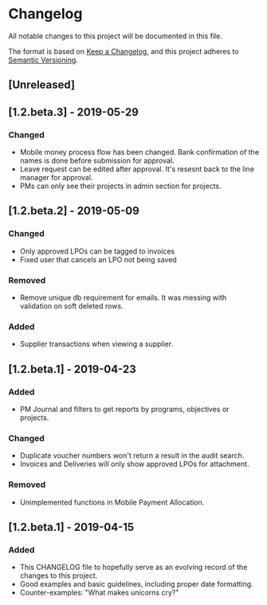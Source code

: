 # Changelog
All notable changes to this project will be documented in this file.

The format is based on [Keep a Changelog](https://keepachangelog.com/en/1.0.0/),
and this project adheres to [Semantic Versioning](https://semver.org/spec/v2.0.0.html).

## [Unreleased]

## [1.2.beta.3] - 2019-05-29
### Changed
- Mobile money process flow has been changed. Bank confirmation of the
  names is done before submission for approval.
- Leave request can be edited after approval. It's resesnt back to the
  line manager for approval.
- PMs can only see their projects in admin section for projects.

## [1.2.beta.2] - 2019-05-09
### Changed
- Only approved LPOs can be tagged to invoices
- Fixed user that cancels an LPO not being saved

### Removed
- Remove unique db requirement for emails. It was messing with validation
  on soft deleted rows.

### Added
- Supplier transactions when viewing a supplier.

## [1.2.beta.1] - 2019-04-23
### Added
- PM Journal and filters to get reports by programs, objectives or projects.

### Changed
- Duplicate voucher numbers won't return a result in the audit search.
- Invoices and Deliveries will only show approved LPOs for attachment.

### Removed
- Unimplemented functions in Mobile Payment Allocation.

## [1.2.beta.1] - 2019-04-15
### Added
- This CHANGELOG file to hopefully serve as an evolving record of the
  changes to this project.
- Good examples and basic guidelines, including proper date formatting.
- Counter-examples: "What makes unicorns cry?"
